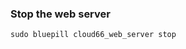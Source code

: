 <!-- usedin: [ _rails/deployment] - post: -->


### Stop the web server

	sudo bluepill cloud66_web_server stop



